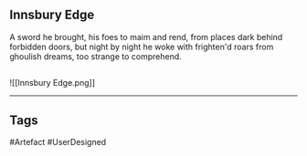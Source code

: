 ## Innsbury Edge
A sword he brought, his foes to maim and rend,
from places dark behind forbidden doors,
but night by night he woke with frighten'd roars
from ghoulish dreams, too strange to comprehend.
## 
![[Innsbury Edge.png]]

---
## Tags
#Artefact
#UserDesigned 